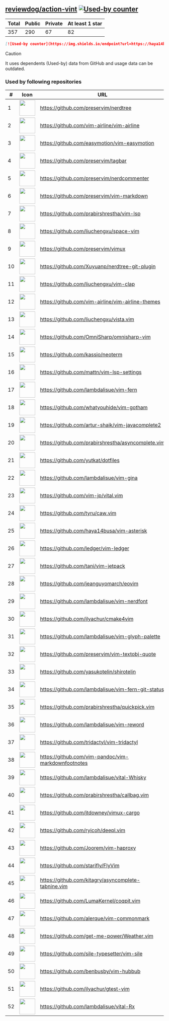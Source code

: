 





## [reviewdog/action-vint](https://github.com/reviewdog/action-vint) [![Used-by counter](https://img.shields.io/endpoint?url=https://haya14busa.github.io/github-used-by/data/reviewdog/action-vint/shieldsio.json)](https://github.com/haya14busa/github-used-by/tree/main/repo/reviewdog/action-vint)

| Total | Public | Private | At least 1 star
| ----- | ------ | ------- | ---------------
| 357 | 290 | 67 | 82 |

```md
[![Used-by counter](https://img.shields.io/endpoint?url=https://haya14busa.github.io/github-used-by/data/reviewdog/action-vint/shieldsio.json)](https://github.com/haya14busa/github-used-by/tree/main/repo/reviewdog/action-vint)
```

> [!CAUTION]
> It uses dependents (Used-by) data from GitHub and usage data can be outdated.

### Used by following repositories

| # | Icon | URL | Stars |
| -- | -- | -- | -- | 
|1|<img src="https://github.com/preservim.png" width=50 height=50>|https://github.com/preservim/nerdtree|19388|
|2|<img src="https://github.com/vim-airline.png" width=50 height=50>|https://github.com/vim-airline/vim-airline|17687|
|3|<img src="https://github.com/easymotion.png" width=50 height=50>|https://github.com/easymotion/vim-easymotion|7396|
|4|<img src="https://github.com/preservim.png" width=50 height=50>|https://github.com/preservim/tagbar|6087|
|5|<img src="https://github.com/preservim.png" width=50 height=50>|https://github.com/preservim/nerdcommenter|4948|
|6|<img src="https://github.com/preservim.png" width=50 height=50>|https://github.com/preservim/vim-markdown|4639|
|7|<img src="https://github.com/prabirshrestha.png" width=50 height=50>|https://github.com/prabirshrestha/vim-lsp|3055|
|8|<img src="https://github.com/liuchengxu.png" width=50 height=50>|https://github.com/liuchengxu/space-vim|2852|
|9|<img src="https://github.com/preservim.png" width=50 height=50>|https://github.com/preservim/vimux|2189|
|10|<img src="https://github.com/Xuyuanp.png" width=50 height=50>|https://github.com/Xuyuanp/nerdtree-git-plugin|2081|
|11|<img src="https://github.com/liuchengxu.png" width=50 height=50>|https://github.com/liuchengxu/vim-clap|2080|
|12|<img src="https://github.com/vim-airline.png" width=50 height=50>|https://github.com/vim-airline/vim-airline-themes|2031|
|13|<img src="https://github.com/liuchengxu.png" width=50 height=50>|https://github.com/liuchengxu/vista.vim|1879|
|14|<img src="https://github.com/OmniSharp.png" width=50 height=50>|https://github.com/OmniSharp/omnisharp-vim|1676|
|15|<img src="https://github.com/kassio.png" width=50 height=50>|https://github.com/kassio/neoterm|1293|
|16|<img src="https://github.com/mattn.png" width=50 height=50>|https://github.com/mattn/vim-lsp-settings|1263|
|17|<img src="https://github.com/lambdalisue.png" width=50 height=50>|https://github.com/lambdalisue/vim-fern|1251|
|18|<img src="https://github.com/whatyouhide.png" width=50 height=50>|https://github.com/whatyouhide/vim-gotham|1231|
|19|<img src="https://github.com/artur-shaik.png" width=50 height=50>|https://github.com/artur-shaik/vim-javacomplete2|977|
|20|<img src="https://github.com/prabirshrestha.png" width=50 height=50>|https://github.com/prabirshrestha/asyncomplete.vim|909|
|21|<img src="https://github.com/yutkat.png" width=50 height=50>|https://github.com/yutkat/dotfiles|713|
|22|<img src="https://github.com/lambdalisue.png" width=50 height=50>|https://github.com/lambdalisue/vim-gina|691|
|23|<img src="https://github.com/vim-jp.png" width=50 height=50>|https://github.com/vim-jp/vital.vim|569|
|24|<img src="https://github.com/tyru.png" width=50 height=50>|https://github.com/tyru/caw.vim|377|
|25|<img src="https://github.com/haya14busa.png" width=50 height=50>|https://github.com/haya14busa/vim-asterisk|373|
|26|<img src="https://github.com/ledger.png" width=50 height=50>|https://github.com/ledger/vim-ledger|364|
|27|<img src="https://github.com/tani.png" width=50 height=50>|https://github.com/tani/vim-jetpack|313|
|28|<img src="https://github.com/jeanguyomarch.png" width=50 height=50>|https://github.com/jeanguyomarch/eovim|192|
|29|<img src="https://github.com/lambdalisue.png" width=50 height=50>|https://github.com/lambdalisue/vim-nerdfont|141|
|30|<img src="https://github.com/ilyachur.png" width=50 height=50>|https://github.com/ilyachur/cmake4vim|125|
|31|<img src="https://github.com/lambdalisue.png" width=50 height=50>|https://github.com/lambdalisue/vim-glyph-palette|125|
|32|<img src="https://github.com/preservim.png" width=50 height=50>|https://github.com/preservim/vim-textobj-quote|119|
|33|<img src="https://github.com/yasukotelin.png" width=50 height=50>|https://github.com/yasukotelin/shirotelin|91|
|34|<img src="https://github.com/lambdalisue.png" width=50 height=50>|https://github.com/lambdalisue/vim-fern-git-status|85|
|35|<img src="https://github.com/prabirshrestha.png" width=50 height=50>|https://github.com/prabirshrestha/quickpick.vim|77|
|36|<img src="https://github.com/lambdalisue.png" width=50 height=50>|https://github.com/lambdalisue/vim-reword|44|
|37|<img src="https://github.com/tridactyl.png" width=50 height=50>|https://github.com/tridactyl/vim-tridactyl|32|
|38|<img src="https://github.com/vim-pandoc.png" width=50 height=50>|https://github.com/vim-pandoc/vim-markdownfootnotes|31|
|39|<img src="https://github.com/lambdalisue.png" width=50 height=50>|https://github.com/lambdalisue/vital-Whisky|27|
|40|<img src="https://github.com/prabirshrestha.png" width=50 height=50>|https://github.com/prabirshrestha/callbag.vim|26|
|41|<img src="https://github.com/jtdowney.png" width=50 height=50>|https://github.com/jtdowney/vimux-cargo|24|
|42|<img src="https://github.com/ryicoh.png" width=50 height=50>|https://github.com/ryicoh/deepl.vim|21|
|43|<img src="https://github.com/Joorem.png" width=50 height=50>|https://github.com/Joorem/vim-haproxy|20|
|44|<img src="https://github.com/starifly.png" width=50 height=50>|https://github.com/starifly/FlyVim|17|
|45|<img src="https://github.com/kitagry.png" width=50 height=50>|https://github.com/kitagry/asyncomplete-tabnine.vim|13|
|46|<img src="https://github.com/LumaKernel.png" width=50 height=50>|https://github.com/LumaKernel/coqpit.vim|10|
|47|<img src="https://github.com/alerque.png" width=50 height=50>|https://github.com/alerque/vim-commonmark|9|
|48|<img src="https://github.com/get-me-power.png" width=50 height=50>|https://github.com/get-me-power/Weather.vim|8|
|49|<img src="https://github.com/sile-typesetter.png" width=50 height=50>|https://github.com/sile-typesetter/vim-sile|8|
|50|<img src="https://github.com/benbusby.png" width=50 height=50>|https://github.com/benbusby/vim-hubbub|6|
|51|<img src="https://github.com/ilyachur.png" width=50 height=50>|https://github.com/ilyachur/gtest-vim|5|
|52|<img src="https://github.com/lambdalisue.png" width=50 height=50>|https://github.com/lambdalisue/vital-Rx|5|
